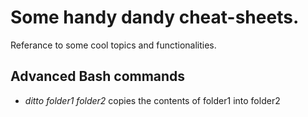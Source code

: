 # Some handy dandy cheat-sheets.
Referance to some cool topics and functionalities.


## Advanced Bash commands
- *ditto folder1 folder2* copies the contents of folder1 into folder2

